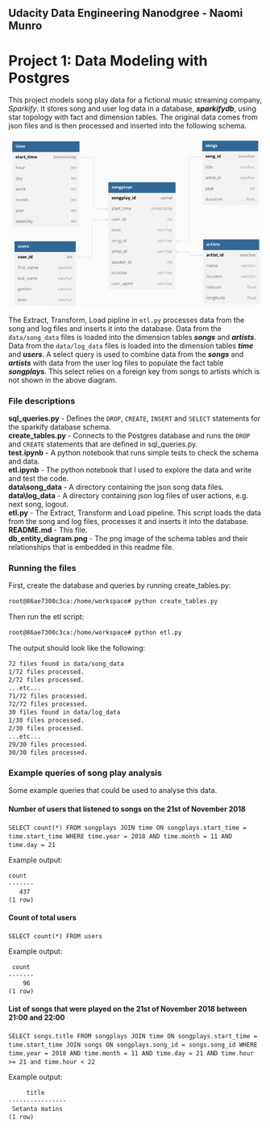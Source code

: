 ## Udacity Data Engineering Nanodgree - Naomi Munro
# Project 1: Data Modeling with Postgres

This project models song play data for a fictional music streaming company, *Sparkify*. It stores song and user log data in a database, ***sparkifydb***, using star topology with fact and dimension tables. The original data comes from json files and is then processed and inserted into the following schema.

![Sparkify database entity diagram](db_entity_diagram.png)

The Extract, Transform, Load pipline in `etl.py` processes data from the song and log files and inserts it into the database. Data from the `data/song_data` files is loaded into the dimension tables ***songs*** and ***artists***. Data from the `data/log_data` files is loaded into the dimension tables ***time*** and ***users***. A select query is used to combine data from the ***songs*** and ***artists*** with data from the user log files to populate the fact table ***songplays***. This select relies on a foreign key from songs to artists which is not shown in the above diagram.

### File descriptions
**sql_queries.py** - Defines the `DROP`, `CREATE`, `INSERT` and `SELECT` statements for the sparkify database schema.  
**create_tables.py** - Connects to the Postgres database and runs the `DROP` and `CREATE` statements that are defined in sql_queries.py.  
**test.ipynb** - A python notebook that runs simple tests to check the schema and data.  
**etl.ipynb** - The python notebook that I used to explore the data and write and test the code.  
**data\song_data** - A directory containing the json song data files.  
**data\log_data** - A directory containing json log files of user actions, e.g. next song, logout.  
**etl.py** - The Extract, Transform and Load pipeline. This script loads the data from the song and log files, processes it and inserts it into the database.  
**README.md** - This file.  
**db_entity_diagram.png** - The png image of the schema tables and their relationships that is embedded in this readme file.  

### Running the files

First, create the database and queries by running create_tables.py:

```bash
root@86ae7300c3ca:/home/workspace# python create_tables.py
```
    
Then run the etl script:
```bash
root@86ae7300c3ca:/home/workspace# python etl.py
```
The output should look like the following:
```
72 files found in data/song_data
1/72 files processed.
2/72 files processed.
...etc...
71/72 files processed.
72/72 files processed.
30 files found in data/log_data
1/30 files processed.
2/30 files processed.
...etc...
29/30 files processed.
30/30 files processed.
```

### Example queries of song play analysis

Some example queries that could be used to analyse this data.

#### Number of users that listened to songs on the 21st of November 2018

`SELECT count(*) FROM songplays JOIN time ON songplays.start_time = time.start_time WHERE time.year = 2018 AND time.month = 11 AND time.day = 21`

Example output:

```
count 
-------
   437
(1 row)
```

#### Count of total users
`SELECT count(*) FROM users`

Example output:
```
 count 
-------
    96
(1 row)
```

#### List of songs that were played on the 21st of November 2018 between 21:00 and 22:00
`SELECT songs.title FROM songplays JOIN time ON songplays.start_time = time.start_time JOIN songs ON songplays.song_id = songs.song_id WHERE time.year = 2018 AND time.month = 11 AND time.day = 21 AND time.hour >= 21 and time.hour < 22`

Example output:
```
     title      
----------------
 Setanta matins
(1 row)
```
